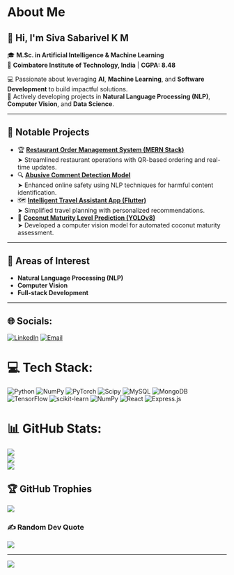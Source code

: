#  About Me

## 👋 Hi, I'm **Siva Sabarivel K M**  
🎓 **M.Sc. in Artificial Intelligence & Machine Learning**  
📍 **Coimbatore Institute of Technology, India** | **CGPA: 8.48**  

💻 Passionate about leveraging **AI**, **Machine Learning**, and **Software Development** to build impactful solutions.  
🚀 Actively developing projects in **Natural Language Processing (NLP)**, **Computer Vision**, and **Data Science**.  

---
## 🚀 Notable Projects  
- 🏆 [**Restaurant Order Management System (MERN Stack)**](https://github.com/siva-netizen/restaurant_website_MERN)  
   ➤ Streamlined restaurant operations with QR-based ordering and real-time updates.  
- 🔍 [**Abusive Comment Detection Model**](https://github.com/siva-netizen/Abusive-Comment-Detection)  
   ➤ Enhanced online safety using NLP techniques for harmful content identification.  
- 🗺️ [**Intelligent Travel Assistant App (Flutter)**](https://github.com/siva-netizen/Travel-Assist-App)  
   ➤ Simplified travel planning with personalized recommendations.  
- 🌴 [**Coconut Maturity Level Prediction (YOLOv8)**](https://github.com/siva-netizen/yolov8--coconut_maturity_lvl)  
   ➤ Developed a computer vision model for automated coconut maturity assessment.  

---

## 🎯 Areas of Interest  
- **Natural Language Processing (NLP)**  
- **Computer Vision**  
- **Full-stack Development**  

---



## 🌐 Socials:  
[![LinkedIn](https://img.shields.io/badge/LinkedIn-%230077B5.svg?logo=linkedin&logoColor=white)](https://www.linkedin.com/in/siva-sabarivel-46426026b/) [![Email](https://img.shields.io/badge/Email-D14836?logo=gmail&logoColor=white)](mailto:sivasabarivel008@gmail.com)


# 💻 Tech Stack:
![Python](https://img.shields.io/badge/python-3670A0?style=for-the-badge&logo=python&logoColor=ffdd54) ![NumPy](https://img.shields.io/badge/numpy-%23013243.svg?style=for-the-badge&logo=numpy&logoColor=white) ![PyTorch](https://img.shields.io/badge/PyTorch-%23EE4C2C.svg?style=for-the-badge&logo=PyTorch&logoColor=white) ![Scipy](https://img.shields.io/badge/SciPy-%230C55A5.svg?style=for-the-badge&logo=scipy&logoColor=%white) ![MySQL](https://img.shields.io/badge/mysql-4479A1.svg?style=for-the-badge&logo=mysql&logoColor=white) ![MongoDB](https://img.shields.io/badge/MongoDB-%234ea94b.svg?style=for-the-badge&logo=mongodb&logoColor=white) ![TensorFlow](https://img.shields.io/badge/TensorFlow-%23FF6F00.svg?style=for-the-badge&logo=TensorFlow&logoColor=white) ![scikit-learn](https://img.shields.io/badge/scikit--learn-%23F7931E.svg?style=for-the-badge&logo=scikit-learn&logoColor=white) ![NumPy](https://img.shields.io/badge/numpy-%23013243.svg?style=for-the-badge&logo=numpy&logoColor=white) ![React](https://img.shields.io/badge/react-%2320232a.svg?style=for-the-badge&logo=react&logoColor=%2361DAFB) ![Express.js](https://img.shields.io/badge/express.js-%23404d59.svg?style=for-the-badge&logo=express&logoColor=%2361DAFB)
# 📊 GitHub Stats:
![](https://github-readme-stats.vercel.app/api?username=siva-netizen&theme=dark&hide_border=false&include_all_commits=true&count_private=false)<br/>
![](https://nirzak-streak-stats.vercel.app/?user=siva-netizen&theme=dark&hide_border=false)<br/>
![](https://github-readme-stats.vercel.app/api/top-langs/?username=siva-netizen&theme=dark&hide_border=false&include_all_commits=true&count_private=false&layout=compact)

## 🏆 GitHub Trophies
![](https://github-profile-trophy.vercel.app/?username=siva-netizen&theme=radical&no-frame=false&no-bg=true&margin-w=4)

### ✍️ Random Dev Quote
![](https://quotes-github-readme.vercel.app/api?type=horizontal&theme=radical)

---
[![](https://visitcount.itsvg.in/api?id=siva-netizen&icon=0&color=0)](https://visitcount.itsvg.in)

<!-- Proudly created with GPRM ( https://gprm.itsvg.in ) -->
